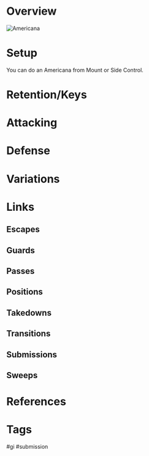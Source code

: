 # Overview


![Americana](https://evolve-mma.com/wp-content/uploads/2021/09/BJJ-Americana.jpg)
# Setup
You can do an Americana from Mount or Side Control.
# Retention/Keys
# Attacking
# Defense
# Variations
# Links
## Escapes

## Guards
## Passes
## Positions
## Takedowns
## Transitions
## Submissions
## Sweeps
# References
# Tags
#gi #submission 